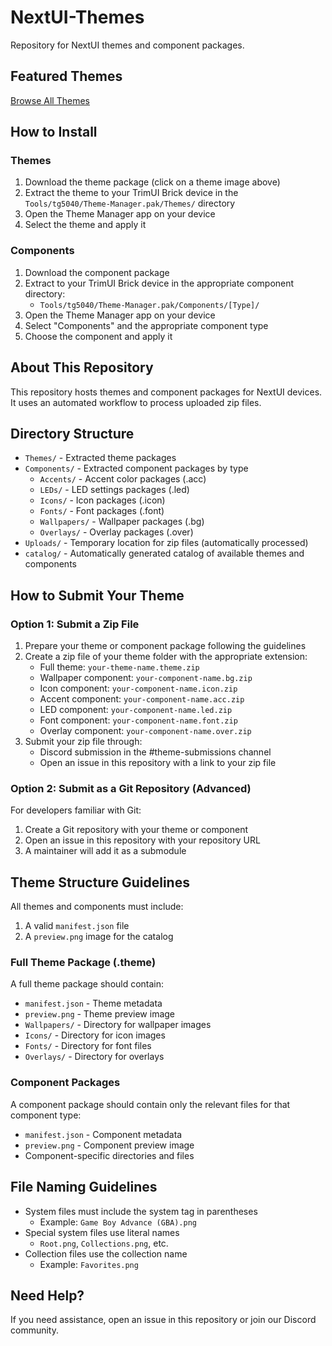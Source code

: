 # NextUI-Themes

Repository for NextUI themes and component packages.

<!-- GALLERY_START -->
## Featured Themes

<!-- This will be replaced by the gallery generator -->

[Browse All Themes](.github/index/index.md)
<!-- GALLERY_END -->

## How to Install

### Themes

1. Download the theme package (click on a theme image above)
2. Extract the theme to your TrimUI Brick device in the `Tools/tg5040/Theme-Manager.pak/Themes/` directory
3. Open the Theme Manager app on your device
4. Select the theme and apply it

### Components

1. Download the component package
2. Extract to your TrimUI Brick device in the appropriate component directory:
   - `Tools/tg5040/Theme-Manager.pak/Components/[Type]/`
3. Open the Theme Manager app on your device
4. Select "Components" and the appropriate component type
5. Choose the component and apply it

## About This Repository

This repository hosts themes and component packages for NextUI devices. It uses an automated workflow to process uploaded zip files.

## Directory Structure

- `Themes/` - Extracted theme packages
- `Components/` - Extracted component packages by type
  - `Accents/` - Accent color packages (.acc)
  - `LEDs/` - LED settings packages (.led)
  - `Icons/` - Icon packages (.icon)
  - `Fonts/` - Font packages (.font)
  - `Wallpapers/` - Wallpaper packages (.bg)
  - `Overlays/` - Overlay packages (.over)
- `Uploads/` - Temporary location for zip files (automatically processed)
- `catalog/` - Automatically generated catalog of available themes and components

## How to Submit Your Theme

### Option 1: Submit a Zip File

1. Prepare your theme or component package following the guidelines
2. Create a zip file of your theme folder with the appropriate extension:
   - Full theme: `your-theme-name.theme.zip`
   - Wallpaper component: `your-component-name.bg.zip`
   - Icon component: `your-component-name.icon.zip`
   - Accent component: `your-component-name.acc.zip`
   - LED component: `your-component-name.led.zip`
   - Font component: `your-component-name.font.zip`
   - Overlay component: `your-component-name.over.zip`
3. Submit your zip file through:
   - Discord submission in the #theme-submissions channel
   - Open an issue in this repository with a link to your zip file

### Option 2: Submit as a Git Repository (Advanced)

For developers familiar with Git:

1. Create a Git repository with your theme or component
2. Open an issue in this repository with your repository URL
3. A maintainer will add it as a submodule

## Theme Structure Guidelines

All themes and components must include:

1. A valid `manifest.json` file
2. A `preview.png` image for the catalog

### Full Theme Package (.theme)

A full theme package should contain:

- `manifest.json` - Theme metadata
- `preview.png` - Theme preview image
- `Wallpapers/` - Directory for wallpaper images
- `Icons/` - Directory for icon images
- `Fonts/` - Directory for font files
- `Overlays/` - Directory for overlays

### Component Packages

A component package should contain only the relevant files for that component type:

- `manifest.json` - Component metadata
- `preview.png` - Component preview image
- Component-specific directories and files

## File Naming Guidelines

- System files must include the system tag in parentheses
  - Example: `Game Boy Advance (GBA).png`
- Special system files use literal names
  - `Root.png`, `Collections.png`, etc.
- Collection files use the collection name
  - Example: `Favorites.png`

## Need Help?

If you need assistance, open an issue in this repository or join our Discord community.
